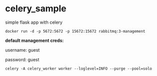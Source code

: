 # celery_sample

simple flask app with celery

`docker run -d -p 5672:5672 -p 15672:15672 rabbitmq:3-management`


**default management creds:**

username: guest

password: guest

`celery -A celery_worker worker --loglevel=INFO --purge --pool=solo`